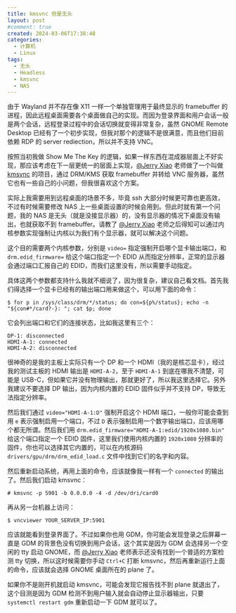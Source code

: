 ```yaml
---
title: kmsvnc 但是无头
layout: post
#comment: true
created: 2024-03-06T17:38:48
categories:
  - 计算机
  - Linux
tags:
  - 无头
  - Headless
  - kmsvnc
  - NAS
---
```

由于 Wayland 并不存在像 X11 一样一个单独管理用于最终显示的 framebuffer 的进程，因此远程桌面需要各个桌面做自己的实现。而因为登录界面和用户会话一般是两个会话，远程登录过程中的会话切换就变得非常复杂，虽然 GNOME Remote Desktop 已经有了一个初步实现，但我对那个的逻辑不是很满意，而且他们目前依赖 RDP 的 server rediection，所以并不支持 VNC。

按照当初我做 Show Me The Key 的逻辑，如果一样东西在混成器层面上不好实现，那应该考虑在下一层更统一的层面上实现，[@Jerry Xiao][@Jerry Xiao] 老师做了一个叫做 [kmsvnc](https://github.com/isjerryxiao/kmsvnc/) 的项目，通过 DRM/KMS 获取 framebuffer 并转给 VNC 服务器，虽然它也有一些自己的小问题，但我很喜欢这个方案。

实际上我需要用到远程桌面的场景不多，毕竟 ssh 大部分时候更可靠也更高效，不过有时候需要修改 NAS 上一些桌面设置的时候会用到。但此时就有第一个问题，我的 NAS 是无头（就是没接显示器）的，没有显示器的情况下桌面没有输出，也就获取不到 framebuffer。请教了 [@Jerry Xiao][@Jerry Xiao] 老师之后得知可以通过内核参数实现强制让内核以为我们有个显示器，就可以解决这个问题。

这个目的需要两个内核参数，分别是 `video=` 指定强制开启哪个显卡输出端口，和 `drm.edid_firmware=` 给这个端口指定一个 EDID 从而指定分辨率，正常的显示器会通过端口汇报自己的 EDID，而我们这里没有，所以需要手动指定。

具体这两个参数都支持什么我就不细说了，因为很复杂，建议自己看文档。首先我们得选择一个显卡已经有的输出端口用来做这个，可以用下面的命令：

```shell
$ for p in /sys/class/drm/*/status; do con=${p%/status}; echo -n "${con#*/card?-}: "; cat $p; done
```

它会列出端口和它们的连接状态，比如我这里有三个：

```
DP-1: disconnected
HDMI-A-1: connected
HDMI-A-2: disconnected
```

很神奇的是我的主板上实际只有一个 DP 和一个 HDMI（我的是核芯显卡），经过我的测试主板的 HDMI 输出是 `HDMI-A-2`，至于 `HDMI-A-1` 到底在哪我不清楚，可能是 USB-C，但如果它并没有物理输出，那就更好了，所以我这里选择它。另外我建议不要选择 DP 输出，因为内核内置的 EDID 固件似乎并不支持 DP，导致无法指定分辨率。

然后我们通过 `video="HDMI-A-1:D"` 强制开启这个 HDMI 端口，一般你可能会查到用 `e` 表示强制启用一个端口，不过 `D` 表示强制启用一个数字输出端口，应该用哪个都无所谓。然后我们用 `drm.edid_firmware="HDMI-A-1:edid/1920x1080.bin"` 给这个端口指定一个 EDID 固件，这里我们使用内核内置的 `1920x1080` 分辨率的固件，你也可以选择其它内置的，可以在内核源码 `drivers/gpu/drm/drm_edid_load.c` 文件中找到它们的名字和内容。

然后重新启动系统，再用上面的命令，应该就像我一样有一个 `connected` 的输出了。然后我们启动 kmsvnc：

```
# kmsvnc -p 5901 -b 0.0.0.0 -4 -d /dev/dri/card0
```

再从另一台机器上访问：

```
$ vncviewer YOUR_SERVER_IP:5901
```

应该就能看到登录界面了。不过如果你也用 GDM，你可能会发现登录之后屏幕一直是 GDM 的背景色没有切换到用户会话，这个其实是因为 GDM 会选择另一个空闲的 tty 启动 GNOME，而 [@Jerry Xiao][@Jerry Xiao] 老师表示还没有找到一个普适的方案检测 tty 切换，所以这时候需要你手动 `Ctrl+C` 打断 kmsvnc，然后再重新运行上面的命令，应该就会选择 GNOME 桌面所在的 plane 了。

如果你不是刚开机就启动 kmsvnc，可能会发现它报告找不到 plane 就退出了，这个目测是因为 GDM 检测不到用户输入就会自动停止显示器输出，只要 `systemctl restart gdm` 重新启动一下 GDM 就可以了。

[@Jerry Xiao]: https://github.com/isjerryxiao/
